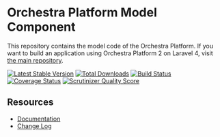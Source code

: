Orchestra Platform Model Component
==============

This repository contains the model code of the Orchestra Platform. If you want to build an application using Orchestra Platform 2 on Laravel 4, visit [the main repository](https://github.com/orchestral/platform).

[![Latest Stable Version](https://poser.pugx.org/orchestra/model/v/stable.png)](https://packagist.org/packages/orchestra/model) 
[![Total Downloads](https://poser.pugx.org/orchestra/model/downloads.png)](https://packagist.org/packages/orchestra/model) 
[![Build Status](https://travis-ci.org/orchestral/model.png?branch=2.2)](https://travis-ci.org/orchestral/model) 
[![Coverage Status](https://coveralls.io/repos/orchestral/model/badge.png?branch=2.2)](https://coveralls.io/r/orchestral/model?branch=2.2) 
[![Scrutinizer Quality Score](https://scrutinizer-ci.com/g/orchestral/model/badges/quality-score.png?s=666924d66609c3bc6cd54be871b6016fc000f6e2)](https://scrutinizer-ci.com/g/orchestral/model/) 

## Resources

* [Documentation](http://orchestraplatform.com/docs/latest/components/model)
* [Change Log](http://orchestraplatform.com/docs/latest/components/model/changes#v2-2)
